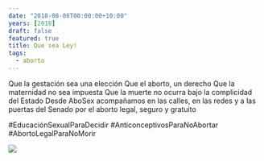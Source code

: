 ```yaml
---
date: "2018-08-08T00:00:00+10:00"
years: [2018]
draft: false
featured: true
title: Que sea Ley!
tags: 
  - aborto
---
```


Que la gestación sea una elección
Que el aborto, un derecho
Que la maternidad no sea impuesta
Que la muerte no ocurra bajo la complicidad del Estado
Desde AboSex acompañamos en las calles, en las redes y a las puertas del Senado
por el aborto legal, seguro y gratuito

 #EducaciónSexualParaDecidir
 #AnticonceptivosParaNoAbortar
 #AbortoLegalParaNoMorir
 
![](/images/post/abortoabosex.jpg/)